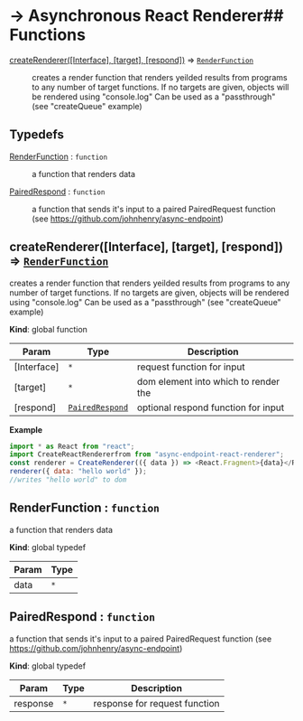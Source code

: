 # -> Asynchronous React Renderer## Functions

<dl>
<dt><a href="#createRenderer">createRenderer([Interface], [target], [respond])</a> ⇒ <code><a href="#RenderFunction">RenderFunction</a></code></dt>
<dd><p>creates a render function that renders yeilded results from programs
to any number of target functions. If no targets are given, objects will be rendered
using &quot;console.log&quot;
Can be used as a &quot;passthrough&quot; (see &quot;createQueue&quot; example)</p>
</dd>
</dl>

## Typedefs

<dl>
<dt><a href="#RenderFunction">RenderFunction</a> : <code>function</code></dt>
<dd><p>a function that renders data</p>
</dd>
<dt><a href="#PairedRespond">PairedRespond</a> : <code>function</code></dt>
<dd><p>a function that sends it&#39;s input to a paired PairedRequest function (see <a href="https://github.com/johnhenry/async-endpoint">https://github.com/johnhenry/async-endpoint</a>)</p>
</dd>
</dl>

<a name="createRenderer"></a>

## createRenderer([Interface], [target], [respond]) ⇒ [<code>RenderFunction</code>](#RenderFunction)
creates a render function that renders yeilded results from programs
to any number of target functions. If no targets are given, objects will be rendered
using "console.log"
Can be used as a "passthrough" (see "createQueue" example)

**Kind**: global function  

| Param | Type | Description |
| --- | --- | --- |
| [Interface] | <code>\*</code> | request function for input |
| [target] | <code>\*</code> | dom element into which to render the |
| [respond] | [<code>PairedRespond</code>](#PairedRespond) | optional respond function for input |

**Example**  
```js
import * as React from "react";
import CreateReactRendererfrom from "async-endpoint-react-renderer";
const renderer = CreateRenderer(({ data }) => <React.Fragment>{data}</React.Fragment>, document.getElementById("main"))
renderer({ data: "hello world" });
//writes "hello world" to dom
```
<a name="RenderFunction"></a>

## RenderFunction : <code>function</code>
a function that renders data

**Kind**: global typedef  

| Param | Type |
| --- | --- |
| data | <code>\*</code> | 

<a name="PairedRespond"></a>

## PairedRespond : <code>function</code>
a function that sends it's input to a paired PairedRequest function (see https://github.com/johnhenry/async-endpoint)

**Kind**: global typedef  

| Param | Type | Description |
| --- | --- | --- |
| response | <code>\*</code> | response for request function |

